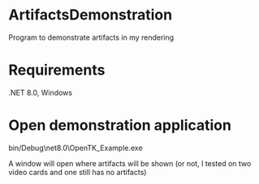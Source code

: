 # ArtifactsDemonstration
Program to demonstrate artifacts in my rendering

# Requirements
.NET 8.0, Windows

# Open demonstration application
bin/Debug\net8.0\OpenTK_Example.exe

A window will open where artifacts will be shown (or not, I tested on two video cards and one still has no artifacts)
